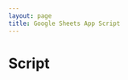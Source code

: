 ```yaml
---
layout: page
title: Google Sheets App Script
---
```


<body>
    <h1>Script</h1>
    <script src="../assets/js/script.js"></script>
</body>
</html>
